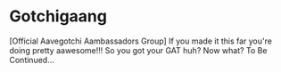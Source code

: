 # Gotchigaang
[Official Aavegotchi Aambassadors Group]
If you made it this far you're doing pretty aawesome!!!
So you got your GAT huh? Now what?
To Be Continued...

